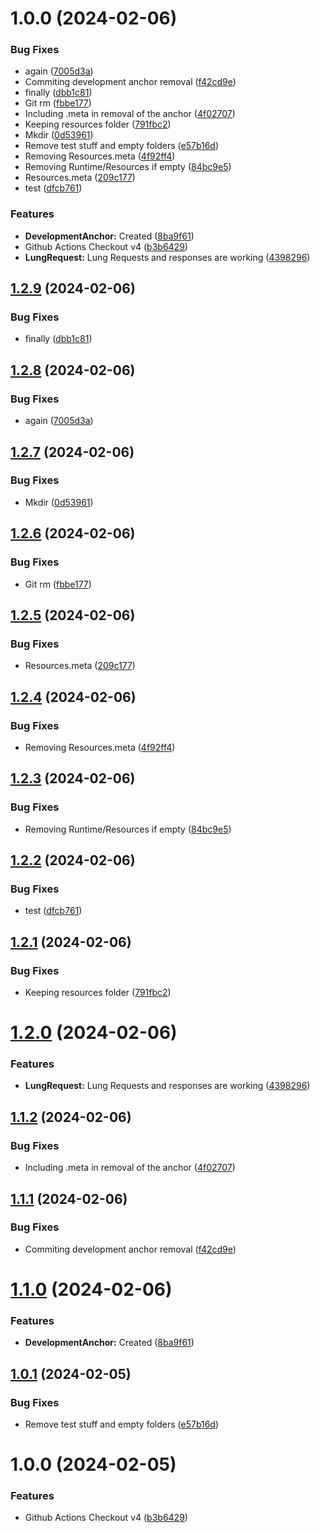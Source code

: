 # 1.0.0 (2024-02-06)


### Bug Fixes

* again ([7005d3a](https://github.com/lungcrew/unity-lungfetcher/commit/7005d3a1b0c72d4ff151e2e00d38a55d943d607a))
* Commiting development anchor removal ([f42cd9e](https://github.com/lungcrew/unity-lungfetcher/commit/f42cd9e9b360bf56b1df3199a57375325de31a6d))
* finally ([dbb1c81](https://github.com/lungcrew/unity-lungfetcher/commit/dbb1c81ae7cdc4781353c0b0139e53fdfd4b8788))
* Git rm ([fbbe177](https://github.com/lungcrew/unity-lungfetcher/commit/fbbe17799318f1b87da7dc17e64defd61bbd6537))
* Including .meta in removal of the anchor ([4f02707](https://github.com/lungcrew/unity-lungfetcher/commit/4f02707d8481d1eda527d36be163d9785d6ef1fa))
* Keeping resources folder ([791fbc2](https://github.com/lungcrew/unity-lungfetcher/commit/791fbc298f69aeb31ae6a20d1e2c73e29d3c75ce))
* Mkdir ([0d53961](https://github.com/lungcrew/unity-lungfetcher/commit/0d53961d251a55b1fb03e987183dc26089f1d982))
* Remove test stuff and empty folders ([e57b16d](https://github.com/lungcrew/unity-lungfetcher/commit/e57b16d237c3097dd6816589828d20828657c463))
* Removing Resources.meta ([4f92ff4](https://github.com/lungcrew/unity-lungfetcher/commit/4f92ff41e8e338abced224f05087a1ac1e700b7e))
* Removing Runtime/Resources if empty ([84bc9e5](https://github.com/lungcrew/unity-lungfetcher/commit/84bc9e5ff0cca5470c9c2235c823fca7ba98de4a))
* Resources.meta ([209c177](https://github.com/lungcrew/unity-lungfetcher/commit/209c177a799112f8435d5b8fe920a6e2d403b6af))
* test ([dfcb761](https://github.com/lungcrew/unity-lungfetcher/commit/dfcb7614142ae1b416c62e7139ccd1d7303f3b69))


### Features

* **DevelopmentAnchor:** Created ([8ba9f61](https://github.com/lungcrew/unity-lungfetcher/commit/8ba9f612b3ff73abac9dbddbd840eec7ddb617df))
* Github Actions Checkout v4 ([b3b6429](https://github.com/lungcrew/unity-lungfetcher/commit/b3b64293669989161b198458d6b8b0f8c8428a34))
* **LungRequest:** Lung Requests and responses are working ([4398296](https://github.com/lungcrew/unity-lungfetcher/commit/4398296099a25d636e1c1fe348cdc5b2b066ed9b))

## [1.2.9](https://github.com/lungcrew/unity-lungfetcher/compare/v1.2.8...v1.2.9) (2024-02-06)


### Bug Fixes

* finally ([dbb1c81](https://github.com/lungcrew/unity-lungfetcher/commit/dbb1c81ae7cdc4781353c0b0139e53fdfd4b8788))

## [1.2.8](https://github.com/lungcrew/unity-lungfetcher/compare/v1.2.7...v1.2.8) (2024-02-06)


### Bug Fixes

* again ([7005d3a](https://github.com/lungcrew/unity-lungfetcher/commit/7005d3a1b0c72d4ff151e2e00d38a55d943d607a))

## [1.2.7](https://github.com/lungcrew/unity-lungfetcher/compare/v1.2.6...v1.2.7) (2024-02-06)


### Bug Fixes

* Mkdir ([0d53961](https://github.com/lungcrew/unity-lungfetcher/commit/0d53961d251a55b1fb03e987183dc26089f1d982))

## [1.2.6](https://github.com/lungcrew/unity-lungfetcher/compare/v1.2.5...v1.2.6) (2024-02-06)


### Bug Fixes

* Git rm ([fbbe177](https://github.com/lungcrew/unity-lungfetcher/commit/fbbe17799318f1b87da7dc17e64defd61bbd6537))

## [1.2.5](https://github.com/lungcrew/unity-lungfetcher/compare/v1.2.4...v1.2.5) (2024-02-06)


### Bug Fixes

* Resources.meta ([209c177](https://github.com/lungcrew/unity-lungfetcher/commit/209c177a799112f8435d5b8fe920a6e2d403b6af))

## [1.2.4](https://github.com/lungcrew/unity-lungfetcher/compare/v1.2.3...v1.2.4) (2024-02-06)


### Bug Fixes

* Removing Resources.meta ([4f92ff4](https://github.com/lungcrew/unity-lungfetcher/commit/4f92ff41e8e338abced224f05087a1ac1e700b7e))

## [1.2.3](https://github.com/lungcrew/unity-lungfetcher/compare/v1.2.2...v1.2.3) (2024-02-06)


### Bug Fixes

* Removing Runtime/Resources if empty ([84bc9e5](https://github.com/lungcrew/unity-lungfetcher/commit/84bc9e5ff0cca5470c9c2235c823fca7ba98de4a))

## [1.2.2](https://github.com/lungcrew/unity-lungfetcher/compare/v1.2.1...v1.2.2) (2024-02-06)


### Bug Fixes

* test ([dfcb761](https://github.com/lungcrew/unity-lungfetcher/commit/dfcb7614142ae1b416c62e7139ccd1d7303f3b69))

## [1.2.1](https://github.com/lungcrew/unity-lungfetcher/compare/v1.2.0...v1.2.1) (2024-02-06)


### Bug Fixes

* Keeping resources folder ([791fbc2](https://github.com/lungcrew/unity-lungfetcher/commit/791fbc298f69aeb31ae6a20d1e2c73e29d3c75ce))

# [1.2.0](https://github.com/lungcrew/unity-lungfetcher/compare/v1.1.2...v1.2.0) (2024-02-06)


### Features

* **LungRequest:** Lung Requests and responses are working ([4398296](https://github.com/lungcrew/unity-lungfetcher/commit/4398296099a25d636e1c1fe348cdc5b2b066ed9b))

## [1.1.2](https://github.com/lungcrew/unity-lungfetcher/compare/v1.1.1...v1.1.2) (2024-02-06)


### Bug Fixes

* Including .meta in removal of the anchor ([4f02707](https://github.com/lungcrew/unity-lungfetcher/commit/4f02707d8481d1eda527d36be163d9785d6ef1fa))

## [1.1.1](https://github.com/lungcrew/unity-lungfetcher/compare/v1.1.0...v1.1.1) (2024-02-06)


### Bug Fixes

* Commiting development anchor removal ([f42cd9e](https://github.com/lungcrew/unity-lungfetcher/commit/f42cd9e9b360bf56b1df3199a57375325de31a6d))

# [1.1.0](https://github.com/lungcrew/unity-lungfetcher/compare/v1.0.1...v1.1.0) (2024-02-06)


### Features

* **DevelopmentAnchor:** Created ([8ba9f61](https://github.com/lungcrew/unity-lungfetcher/commit/8ba9f612b3ff73abac9dbddbd840eec7ddb617df))

## [1.0.1](https://github.com/lungcrew/unity-lungfetcher/compare/v1.0.0...v1.0.1) (2024-02-05)


### Bug Fixes

* Remove test stuff and empty folders ([e57b16d](https://github.com/lungcrew/unity-lungfetcher/commit/e57b16d237c3097dd6816589828d20828657c463))

# 1.0.0 (2024-02-05)


### Features

* Github Actions Checkout v4 ([b3b6429](https://github.com/lungcrew/unity-lungfetcher/commit/b3b64293669989161b198458d6b8b0f8c8428a34))

